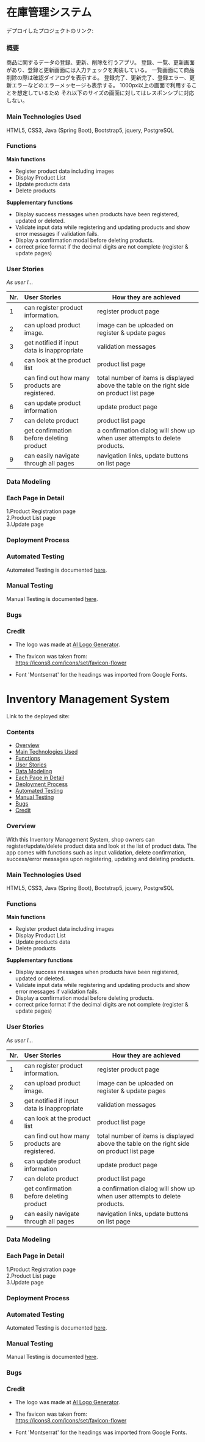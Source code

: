 # 在庫管理システム

デプロイしたプロジェクトのリンク:

### 概要
商品に関するデータの登録、更新、削除を行うアプリ。
登録、一覧、更新画面があり、登録と更新画面には入力チェックを実装している。
一覧画面にて商品削除の際は確認ダイアログを表示する。
登録完了、更新完了、登録エラー、更新エラーなどのエラーメッセージも表示する。
1000px以上の画面で利用することを想定しているため
それ以下のサイズの画面に対してはレスポンシブに対応しない。

### Main Technologies Used
HTML5, CSS3, Java (Spring Boot), Bootstrap5, jquery, PostgreSQL

### Functions
**Main functions**
- Register product data including images
- Display Product List
- Update products data
- Delete products

**Supplementary functions**
- Display success messages when products have been registered, updated or deleted.
- Validate input data while registering and updating products and show error messages
  if validation fails.
- Display a confirmation modal before deleting products.
- correct price format if the decimal digits are not complete (register & update pages)


### User Stories

*As user I...*

|Nr.| User Stories                               | How they are achieved |
| - | :----------------------------------------- | --------------------- |
| 1 | can register product information.          | register product page |
| 2 | can upload product image.                  | image can be uploaded on register & update pages |
| 3 | get notified if input data is inappropriate| validation messages  |
| 4 | can look at the product list               | product list page     |
| 5 | can find out how many products are registered. | total number of items is displayed above the table on the right side on product list page     |
| 6 | can update product information             | update product page   |
| 7 | can delete product                         | product list page     |
| 8 | get confirmation before deleting product   | a confirmation dialog will show up when user attempts to delete products.   |
| 9 | can easily navigate through all pages      | navigation links, update buttons on list page |

### Data Modeling

### Each Page in Detail

1.Product Registration page<br>
2.Product List page<br>
3.Update page<br>

### Deployment Process

### Automated Testing
Automated Testing is documented [here](./documents/AUTOMATED-TESTING.md).

### Manual Testing
Manual Testing is documented [here](./documents/MANUAL-TESTING.md).

### Bugs

### Credit

- The logo was made at [AI Logo Generator](https://www.design.com/s/logo?var=ai-logo-generator&code=25OFFSEM&utm_adgroup=aie&utm_keyword=ai+logo&utm_network=s&msclkid=b749abc8e8f218e63ddbcd55e7f16b09&utm_source=bing&utm_medium=cpc&utm_campaign=ROW:+03.+Generic:+Logos&utm_term=ai+logo&utm_content=ai[E]).

- The favicon was taken from:<br>
https://icons8.com/icons/set/favicon-flower

- Font 'Montserrat' for the headings was imported from Google Fonts.




# Inventory Management System

Link to the deployed site:

### Contents
- [Overview](#overview)
- [Main Technologies Used](#main-technologies-used)
- [Functions](#functions)
- [User Stories](#user-stories)
- [Data Modeling](#data-modeling)
- [Each Page in Detail](#each-page-in-detail)
- [Deployment Process](#deployment-process)
- [Automated Testing](#automated-testing)
- [Manual Testing](#manual-testing)
- [Bugs](#bugs)
- [Credit](#credit)

### Overview
With this Inventory Management System, shop owners can register/update/delete product data and
look at the list of product data.
The app comes with functions such as input validation, delete confirmation,
success/error messages upon registering, updating and deleting products.

### Main Technologies Used
HTML5, CSS3, Java (Spring Boot), Bootstrap5, jquery, PostgreSQL

### Functions
**Main functions**
- Register product data including images
- Display Product List
- Update products data
- Delete products

**Supplementary functions**
- Display success messages when products have been registered, updated or deleted.
- Validate input data while registering and updating products and show error messages
  if validation fails.
- Display a confirmation modal before deleting products.
- correct price format if the decimal digits are not complete (register & update pages)


### User Stories

*As user I...*

|Nr.| User Stories                               | How they are achieved |
| - | :----------------------------------------- | --------------------- |
| 1 | can register product information.          | register product page |
| 2 | can upload product image.                  | image can be uploaded on register & update pages |
| 3 | get notified if input data is inappropriate| validation messages  |
| 4 | can look at the product list               | product list page     |
| 5 | can find out how many products are registered. | total number of items is displayed above the table on the right side on product list page     |
| 6 | can update product information             | update product page   |
| 7 | can delete product                         | product list page     |
| 8 | get confirmation before deleting product   | a confirmation dialog will show up when user attempts to delete products.   |
| 9 | can easily navigate through all pages      | navigation links, update buttons on list page |

### Data Modeling

### Each Page in Detail

1.Product Registration page<br>
2.Product List page<br>
3.Update page<br>

### Deployment Process

### Automated Testing
Automated Testing is documented [here](./documents/AUTOMATED-TESTING.md).

### Manual Testing
Manual Testing is documented [here](./documents/MANUAL-TESTING.md).

### Bugs

### Credit

- The logo was made at [AI Logo Generator](https://www.design.com/s/logo?var=ai-logo-generator&code=25OFFSEM&utm_adgroup=aie&utm_keyword=ai+logo&utm_network=s&msclkid=b749abc8e8f218e63ddbcd55e7f16b09&utm_source=bing&utm_medium=cpc&utm_campaign=ROW:+03.+Generic:+Logos&utm_term=ai+logo&utm_content=ai[E]).

- The favicon was taken from:<br>
https://icons8.com/icons/set/favicon-flower

- Font 'Montserrat' for the headings was imported from Google Fonts.

